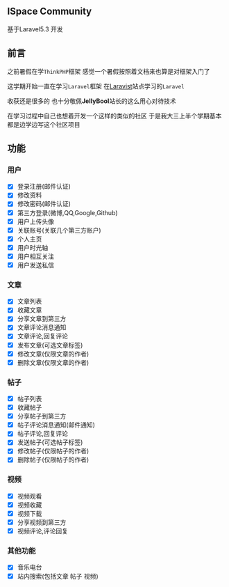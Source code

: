 ## ISpace Community
基于Laravel5.3 开发

## 前言
之前暑假在学`ThinkPHP`框架 感觉一个暑假按照着文档来也算是对框架入门了

这学期开始一直在学习`Laravel`框架 在[Laravist](https://www.laravist.com/)站点学习的`Laravel`

收获还是很多的 也十分敬佩**JellyBool**站长的这么用心对待技术

在学习过程中自己也想着开发一个这样的类似的社区 于是我大三上半个学期基本都是边学边写这个社区项目


## 功能

### 用户
- [x] 登录注册(邮件认证)
- [x] 修改资料
- [x] 修改密码(邮件认证)
- [x] 第三方登录(微博,QQ,Google,Github)
- [x] 用户上传头像
- [x] 关联账号(关联几个第三方账户)
- [x] 个人主页
- [x] 用户时光轴
- [x] 用户相互关注
- [x] 用户发送私信

### 文章
- [x] 文章列表
- [x] 收藏文章
- [x] 分享文章到第三方
- [x] 文章评论消息通知
- [x] 文章评论,回复评论
- [x] 发布文章(可选文章标签)
- [x] 修改文章(仅限文章的作者)
- [x] 删除文章(仅限文章的作者)

### 帖子
- [x] 帖子列表
- [x] 收藏帖子
- [x] 分享帖子到第三方
- [x] 帖子评论消息通知(邮件通知)
- [x] 帖子评论,回复评论
- [x] 发送帖子(可选帖子标签)
- [x] 修改帖子(仅限帖子的作者)
- [x] 删除帖子(仅限帖子的作者)

### 视频
- [x] 视频观看
- [x] 视频收藏
- [x] 视频下载
- [x] 分享视频到第三方
- [x] 视频评论,评论回复

### 其他功能
- [x] 音乐电台
- [x] 站内搜索(包括文章 帖子 视频)
